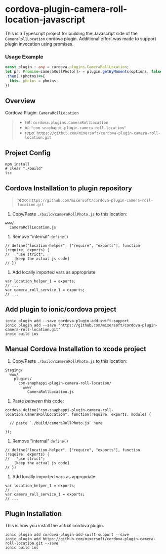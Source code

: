 # cordova-plugin-camera-roll-location-javascript

This is a Typescript project for building the Javascript side of the
`CameraRollLocation` cordova plugin. Additional effort was made to support plugin invocation using promises.

### Usage Example

```Typescript
const plugin : any = cordova.plugins.CameraRollLocation;
let pr: Promise<cameraRollPhoto[]> = plugin.getByMoments(options, false)
.then( (photos)=>{
  this._photos = photos;
})
```

## Overview
Cordova Plugin: `CameraRollLocation`
> * ref: `cordova.plugins.CameraRollLocation`
> * id: `"com-snaphappi-plugin-camera-roll-location"`
> * repo: `https://github.com/mixersoft/cordova-plugin-camera-roll-location.git`

## Project Config
```
npm install
# clear "./build"
tsc
```

## Cordova Installation to plugin repository
> repo: `https://github.com/mixersoft/cordova-plugin-camera-roll-location.git`

1. Copy/Paste `./build/cameraRollPhoto.js` to this location:
  ```
  www/
    CameraRollLocation.js
  ```
1. Remove "internal" `define()`
  ```
  // define("location-helper", ["require", "exports"], function (require, exports) {
  //   "use strict";
      [keep the actual js code]
  // })
  ```
1. Add locally imported vars as appropriate
  ```
  var location_helper_1 = exports;
  // ...
  var camera_roll_service_1 = exports;
  // ...

  ```

## Add plugin to ionic/cordova project
  ```
  ionic plugin add --save cordova-plugin-add-swift-support
  ionic plugin add --save "https://github.com/mixersoft/cordova-plugin-camera-roll-location.git"
  inoic build ios
  ```



## Manual Cordova Installation to xcode project

1. Copy/Paste `./build/cameraRollPhoto.js` to this location:

  ```
  Staging/
    www/
      plugins/
        com-snaphappi-plugin-camera-roll-location/
          www/
            CameraRollLocation.js
  ```
1. Paste *between* this code:
  ```
  cordova.define("com-snaphappi-plugin-camera-roll-location.CameraRollLocation", function(require, exports, module) {

    // paste `./build/cameraRollPhoto.js` here

  });
  ```
1. Remove "internal" `define()`
  ```
  // define("location-helper", ["require", "exports"], function (require, exports) {
  //   "use strict";
      [keep the actual js code]
  // })
  ```
1. Add locally imported vars as appropriate
  ```
  var location_helper_1 = exports;
  // ...
  var camera_roll_service_1 = exports;
  // ...

  ```


## Plugin Installation

This is how you install the actual cordova plugin.

```
ionic plugin add cordova-plugin-add-swift-support --save
ionic plugin add https://github.com/mixersoft/cordova-plugin-camera-roll-location.git --save
ionic build ios
```
